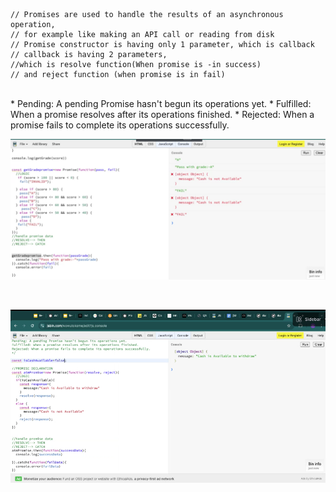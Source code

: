     // Promises are used to handle the results of an asynchronous operation,
    // for example like making an API call or reading from disk
    // Promise constructor is having only 1 parameter, which is callback
    // callback is having 2 parameters,
    //which is resolve function(When promise is -in success)
    // and reject function (when promise is in fail)
<br/>
    * Pending: A pending Promise hasn't begun its operations yet.
    * Fulfilled: When a promise resolves after its operations finished.
    * Rejected: When a promise fails to complete its operations successfully.
<br/>

![alt text](/class-notes-pic/image.png)

<br/>

![alt text](/class-notes-pic/image-1.png)

